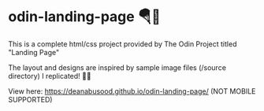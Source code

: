 # odin-landing-page 🪂📄

This is a complete html/css project provided by The Odin Project titled "Landing Page"

The layout and designs are inspired by sample image files (/source directory) I replicated! 🧑‍🎨

View here: https://deanabusood.github.io/odin-landing-page/ (NOT MOBILE SUPPORTED)
